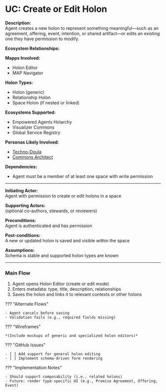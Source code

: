 # UC: Create or Edit Holon

**Description:**  
Agent creates a new holon to represent something meaningful—such as an agreement, offering, event, intention, or shared artifact—or edits an existing one they have permission to modify.

**Ecosystem Relationships:**

**Mapps Involved:**
- Holon Editor
- MAP Navigator

**Holon Types:**
- Holon (generic)
- Relationship Holon
- Space Holon (if nested or linked)

**Ecosystems Supported:**
- Empowered Agents Holarchy
- Visualizer Commons
- Global Service Registry

**Personas Likely Involved:**
- [Techno-Doula](/personas/techno-doula.md)
- [Commons Architect](/personas/commons-architect.md)

**Dependencies:**
- Agent must be a member of at least one space with write permission

---

**Initiating Actor:**  
Agent with permission to create or edit holons in a space

**Supporting Actors:**  
(optional co-authors, stewards, or reviewers)

**Preconditions:**  
Agent is authenticated and has permission

**Post-conditions:**  
A new or updated holon is saved and visible within the space

**Assumptions:**  
Schema is stable and supported holon types are known

---

### Main Flow

1. Agent opens Holon Editor (create or edit mode)
2. Enters metadata: type, title, description, relationships
3. Saves the holon and links it to relevant contexts or other holons

??? "Alternate Flows"

    - Agent cancels before saving
    - Validation fails (e.g., required fields missing)

??? "Wireframes"

    *(Include mockups of generic and specialized holon editors)*

??? "GitHub Issues"

    - [ ] Add support for general holon editing
    - [ ] Implement schema-driven form rendering

??? "Implementation Notes"

    - Should support composability (i.e., related holons)
    - Future: render type-specific UI (e.g., Promise Agreement, Offering, Event)